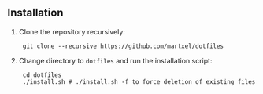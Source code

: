 ## Installation

1. Clone the repository recursively:

        git clone --recursive https://github.com/martxel/dotfiles

2. Change directory to `dotfiles` and run the installation script:

        cd dotfiles
        ./install.sh # ./install.sh -f to force deletion of existing files
